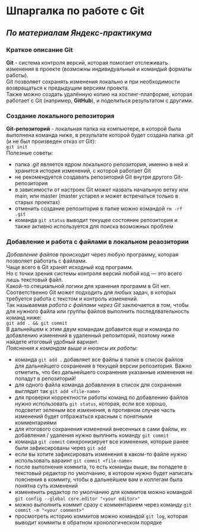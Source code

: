 # Шпаргалка по работе с Git
## *По материалам Яндекс-практикума*
### Краткое описание Git
**Git** - система контроля версий, которая помогает отслеживать изменения в проекте (возможны индивидуальный и командый форматы работы).  
Git позволяет сохранять изменения локально и при необходимости возвращаться к предыдущим версиям проекта.  
Также можно создать удалённую копию на хостинг-платформе, которая работает с Git (например, **GitHub**), и поделиться результатом с другими.  
### Создание локального репозитория
**Git-репозиторий** - локальная папка на компьютере, в которой была выполнена команда ниже, в результате которой будет создана папка *.git* (и не был произведен отказ от Git):  
`git init`  
Полезные советы:
+ папка *.git* является ядром локального репозитория, именно в ней и хранится история изменений, с которой работает Git  
+ не рекомендуется создавать репозиторий Git внутри другого Git-репозитория
+ в зависимости от настроек Git может назвать начальную ветку или main, или master (master устарел и может встречаться только в старых проектах)
+ отменить создание репозитория в папке можно командой `rm -rf .git`
+ команда `git status` выводит текущее состояние репозитория и также активно используется для поиска возможных проблем
### Добавление и работа с файлами в локальном реаозитории
*Добавление файлов* происходит через любую программу, которая позволяет работать с файлами.  
Чаще всего в Git хранят исходный код программ.  
Но с точки зрения системы контроля версий любой код — это всего лишь текстовый файл.  
Какой-то специальной логики для хранения программ в Git нет. Соответственно Git может подходить для любых задач, в которых требуется работа с текстом и контроль изменений.  
Так называемая *работа с файлами через Git* заключается в том, чтобы для нужного файла или группы файлов выполнить последлвательность команд ниже:  
`git add . && git commit`  
В дальнейшем к этим двум командам добавится еще и команда по добавлению изменений в удаленный репозиторий, поэтому ниже найдете итоговый удобный вариант.  
*Пояснения к командам выше и нюансы их работы:*  
+ команда `git add .` добавляет все файлы в папке в список файлов для дальнейщего сохранения в текущей версии репозитория. Важно отметить, что без дальнейшего сохранения указанные изменения не попадут в репозиторий!
+ для одного файла команда добавления в список для сохранения выглядит так `git add <file-name>`
+ для проверки корректности работы команд по добавлению файлов нужно использовать `git status`, которая, если все хорошо, подсветит зеленым все изменения, в противном случае часть изменений будет отбражаться красным с понятными комментариями
+ для итогового сохранения изменений внесенных в сами файлы, их добавления / удаления нужно выплнить команду `git commit`
+ команда `git commit` синхронизирует все изменения, которые ранее были зафиксированы через `git add`
+ если вы хотите зафиксировать изменения в каком-то файле нужно использовать вараинт `git commit <file-name>`
+ после выполнения коммита, то есть команды выше, вы попадете в текстовый редактор по умолчанию, в котором нужно будет написать пояснения в коммиту, чтобы в дальнейшем вам и коллегам была понятна суть изменений
+ измененить редактор по умолчанию для коммитов можно командой `git config --global core.editor "<your editor>"`
+ можно выполнить коммит сразу с комментарием через команду `git commit -m "<your comment>"`
+ просмотреть историю коммитов можно командой `git log`, которая выводит коммиты в обратном хронологическом порядке
